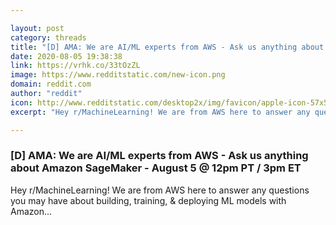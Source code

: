 ```yaml
---

layout: post
category: threads
title: "[D] AMA: We are AI/ML experts from AWS - Ask us anything about Amazon SageMaker - August 5 @ 12pm PT / 3pm ET"
date: 2020-08-05 19:38:38
link: https://vrhk.co/33tOzZL
image: https://www.redditstatic.com/new-icon.png
domain: reddit.com
author: "reddit"
icon: http://www.redditstatic.com/desktop2x/img/favicon/apple-icon-57x57.png
excerpt: "Hey r/MachineLearning! We are from AWS here to answer any questions you may have about building, training, &amp; deploying ML models with Amazon..."

---
```


### [D] AMA: We are AI/ML experts from AWS - Ask us anything about Amazon SageMaker - August 5 @ 12pm PT / 3pm ET

Hey r/MachineLearning! We are from AWS here to answer any questions you may have about building, training, &amp; deploying ML models with Amazon...